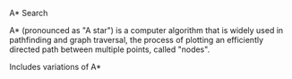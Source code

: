 A* Search

 A* (pronounced as "A star") is a computer algorithm that is widely used in pathfinding and graph traversal, 
 the process of plotting an efficiently directed path between multiple points, called "nodes".
 
 Includes variations of A*
